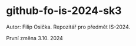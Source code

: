 # github-fo-is-2024-sk3

Autor: Filip Osička. Repozitář pro předmět IS-2024.

První změna 3.10. 2024